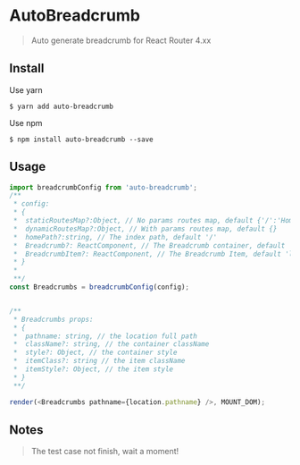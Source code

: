# AutoBreadcrumb
> Auto generate breadcrumb for React Router 4.xx  

## Install  

Use yarn
```
$ yarn add auto-breadcrumb
```
  
Use npm
```
$ npm install auto-breadcrumb --save
```
  
## Usage
```javascript
import breadcrumbConfig from 'auto-breadcrumb';
/**
 * config:
 * {
 *  staticRoutesMap?:Object, // No params routes map, default {'/':'Home'}
 *  dynamicRoutesMap?:Object, // With params routes map, default {}
 *  homePath?:string, // The index path, default '/'
 *  Breadcrumb?: ReactComponent, // The Breadcrumb container, default 'ul',
 *  BreadcrumbItem?: ReactComponent, // The Breadcrumb Item, default 'li'
 * }
 *
 **/
const Breadcrumbs = breadcrumbConfig(config);


/**
 * Breadcrumbs props:
 * {
 *  pathname: string, // the location full path
 *  className?: string, // the container className
 *  style?: Object, // the container style
 *  itemClass?: string // the item className
 *  itemStyle?: Object, // the item style
 * }
 **/

render(<Breadcrumbs pathname={location.pathname} />, MOUNT_DOM);

```
## Notes
> The test case not finish, wait a moment!